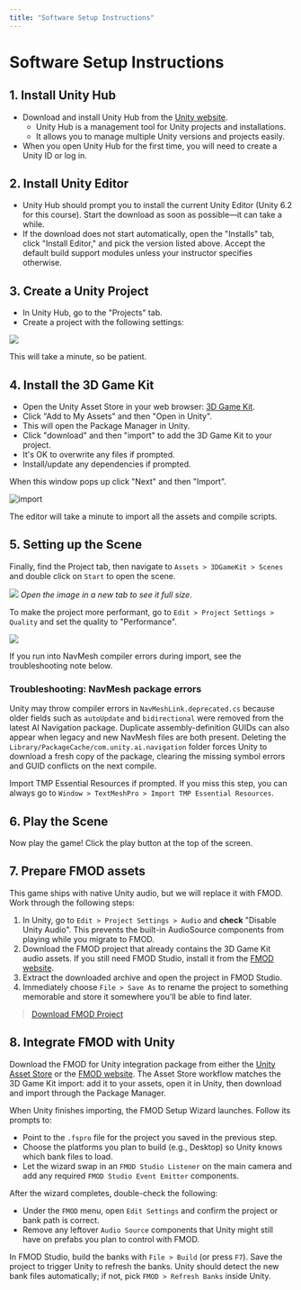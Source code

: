 ```yaml
---
title: "Software Setup Instructions"
---
```


# Software Setup Instructions

## 1. Install Unity Hub

- Download and install Unity Hub from the [Unity website](https://unity.com/download).
  - Unity Hub is a management tool for Unity projects and installations.
  - It allows you to manage multiple Unity versions and projects easily.  
- When you open Unity Hub for the first time, you will need to create a Unity ID or log in.

## 2. Install Unity Editor

- Unity Hub should prompt you to install the current Unity Editor (Unity 6.2 for this course). Start the download as soon as possible—it can take a while.
- If the download does not start automatically, open the "Installs" tab, click "Install Editor," and pick the version listed above. Accept the default build support modules unless your instructor specifies otherwise.
  
## 3. Create a Unity Project

- In Unity Hub, go to the "Projects" tab.
- Create a project with the following settings: 

![](new-project.png)

This will take a minute, so be patient.

## 4. Install the 3D Game Kit

- Open the Unity Asset Store in your web browser: [3D Game Kit](https://assetstore.unity.com/packages/templates/tutorials/3d-game-kit-115747).
- Click "Add to My Assets" and then "Open in Unity".
- This will open the Package Manager in Unity.
- Click "download" and then "import" to add the 3D Game Kit to your project.
- It's OK to overwrite any files if prompted.
- Install/update any dependencies if prompted.

When this window pops up click "Next" and then "Import".

![import](import.png)

The editor will take a minute to import all the assets and compile scripts.

## 5. Setting up the Scene

Finally, find the Project tab, then navigate to `Assets > 3DGameKit > Scenes` and double click on `Start` to open the scene.

![](open-scene.png)
*Open the image in a new tab to see it full size.*

To make the project more performant, go to `Edit > Project Settings > Quality` and set the quality to "Performance".

![](quality-setting.png)

If you run into NavMesh compiler errors during import, see the troubleshooting note below.

### Troubleshooting: NavMesh package errors

Unity may throw compiler errors in `NavMeshLink.deprecated.cs` because older fields such as `autoUpdate` and `bidirectional` were removed from the latest AI Navigation package. Duplicate assembly-definition GUIDs can also appear when legacy and new NavMesh files are both present. Deleting the `Library/PackageCache/com.unity.ai.navigation` folder forces Unity to download a fresh copy of the package, clearing the missing symbol errors and GUID conflicts on the next compile.

Import TMP Essential Resources if prompted. If you miss this step, you can always go to `Window > TextMeshPro > Import TMP Essential Resources`.


## 6. Play the Scene

Now play the game! Click the play button at the top of the screen.

## 7. Prepare FMOD assets

This game ships with native Unity audio, but we will replace it with FMOD. Work through the following steps:

1. In Unity, go to `Edit > Project Settings > Audio` and **check** "Disable Unity Audio". This prevents the built-in AudioSource components from playing while you migrate to FMOD.
2. Download the FMOD project that already contains the 3D Game Kit audio assets. If you still need FMOD Studio, install it from the [FMOD website](https://www.fmod.com/download).
3. Extract the downloaded archive and open the project in FMOD Studio.
4. Immediately choose `File > Save As` to rename the project to something memorable and store it somewhere you'll be able to find later.

> [Download FMOD Project](3D-Game-Kit-FMOD-Project-BLANK-v2.00.00.zip)

## 8. Integrate FMOD with Unity

Download the FMOD for Unity integration package from either the [Unity Asset Store](https://assetstore.unity.com/packages/tools/audio/fmod-for-unity-161631) or the [FMOD website](https://www.fmod.com/download#integrations). The Asset Store workflow matches the 3D Game Kit import: add it to your assets, open it in Unity, then download and import through the Package Manager.

When Unity finishes importing, the FMOD Setup Wizard launches. Follow its prompts to:

- Point to the `.fspro` file for the project you saved in the previous step.
- Choose the platforms you plan to build (e.g., Desktop) so Unity knows which bank files to load.
- Let the wizard swap in an `FMOD Studio Listener` on the main camera and add any required `FMOD Studio Event Emitter` components.

After the wizard completes, double-check the following:

- Under the `FMOD` menu, open `Edit Settings` and confirm the project or bank path is correct.
- Remove any leftover `Audio Source` components that Unity might still have on prefabs you plan to control with FMOD.

In FMOD Studio, build the banks with `File > Build` (or press `F7`). Save the project to trigger Unity to refresh the banks. Unity should detect the new bank files automatically; if not, pick `FMOD > Refresh Banks` inside Unity.
